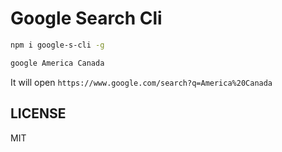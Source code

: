 # Google Search Cli

```bash
npm i google-s-cli -g
```

```bash
google America Canada
```

It will open `https://www.google.com/search?q=America%20Canada`

## LICENSE 

MIT